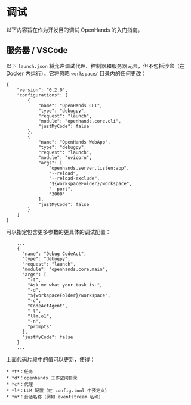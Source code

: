 # 调试

以下内容旨在作为开发目的调试 OpenHands 的入门指南。

## 服务器 / VSCode

以下 `launch.json` 将允许调试代理、控制器和服务器元素，但不包括沙盒（在 Docker 内运行）。它将忽略 `workspace/` 目录内的任何更改：

```
{
    "version": "0.2.0",
    "configurations": [
        {
            "name": "OpenHands CLI",
            "type": "debugpy",
            "request": "launch",
            "module": "openhands.core.cli",
            "justMyCode": false
        },
        {
            "name": "OpenHands WebApp",
            "type": "debugpy",
            "request": "launch",
            "module": "uvicorn",
            "args": [
                "openhands.server.listen:app",
                "--reload",
                "--reload-exclude",
                "${workspaceFolder}/workspace",
                "--port",
                "3000"
            ],
            "justMyCode": false
        }
    ]
}
```

可以指定包含更多参数的更具体的调试配置：

```
    ...
    {
      "name": "Debug CodeAct",
      "type": "debugpy",
      "request": "launch",
      "module": "openhands.core.main",
      "args": [
        "-t",
        "Ask me what your task is.",
        "-d",
        "${workspaceFolder}/workspace",
        "-c",
        "CodeActAgent",
        "-l",
        "llm.o1",
        "-n",
        "prompts"
      ],
      "justMyCode": false
    }
    ...
```

上面代码片段中的值可以更新，使得：

    * *t*：任务
    * *d*：openhands 工作空间目录
    * *c*：代理
    * *l*：LLM 配置（在 config.toml 中预定义）
    * *n*：会话名称（例如 eventstream 名称）
